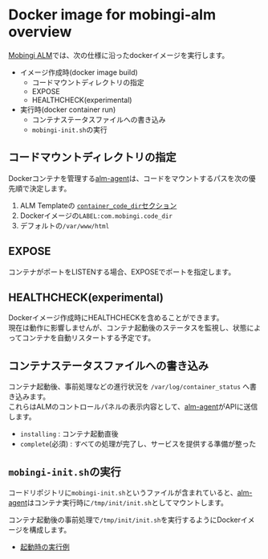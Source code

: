 # Docker image for mobingi-alm overview

[Mobingi ALM](https://mobingi.co.jp/cloud/saas)では、次の仕様に沿ったdockerイメージを実行します。

- イメージ作成時(docker image build)
  - コードマウントディレクトリの指定
  - EXPOSE
  - HEALTHCHECK(experimental)
- 実行時(docker container run)
  - コンテナステータスファイルへの書き込み
  - `mobingi-init.sh`の実行


## コードマウントディレクトリの指定

Dockerコンテナを管理する[alm-agent](https://github.com/mobingi/alm-agent)は、コードをマウントするパスを次の優先順で決定します。

1. ALM Templateの [`container_code_dir`セクション](https://learn.mobingi.com/alm-templates-reference#container_code_dir)
1. Dockerイメージの`LABEL:com.mobingi.code_dir`
1. デフォルトの`/var/www/html`

## EXPOSE

コンテナがポートをLISTENする場合、EXPOSEでポートを指定します。

## HEALTHCHECK(experimental)

Dockerイメージ作成時にHEALTHCHECKを含めることができます。<br />
現在は動作に影響しませんが、コンテナ起動後のステータスを監視し、状態によってコンテナを自動リスタートする予定です。

## コンテナステータスファイルへの書き込み

コンテナ起動後、事前処理などの進行状況を `/var/log/container_status` へ書き込みます。<br />
これらはALMのコントロールパネルの表示内容として、[alm-agent](https://github.com/mobingi/alm-agent)がAPIに送信します。

- `installing` : コンテナ起動直後
- `complete`(必須) : すべての処理が完了し、サービスを提供する準備が整った


## `mobingi-init.sh`の実行

コードリポジトリに`mobingi-init.sh`というファイルが含まれていると、[alm-agent](https://github.com/mobingi/alm-agent)はコンテナ実行時に`/tmp/init/init.sh`としてマウントします。

コンテナ起動後の事前処理で`/tmp/init/init.sh`を実行するようにDockerイメージを構成します。

- [起動時の実行例](../s6-defaults/cont-init.d/zz_status_comp)
